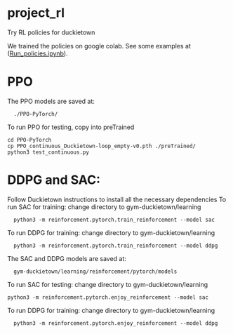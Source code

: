 # project_rl
Try RL policies for duckietown

We trained the policies on google colab. See some examples at ([Run_policies.ipynb](https://github.com/esalcort/project_rl/blob/master/Run_policies.ipynb)).


# PPO
The PPO models are saved at:
```
  ./PPO-PyTorch/
```
To run PPO for testing, copy into preTrained
```
cd PPO-PyTorch
cp PPO_continuous_Duckietown-loop_empty-v0.pth ./preTrained/
python3 test_continuous.py
```

# DDPG and SAC: 
Follow Duckietown instructions to install all the necessary dependencies
To run SAC for training: change directory to gym-duckietown/learning
```
  python3 -m reinforcement.pytorch.train_reinforcement --model sac
```
To run DDPG for training: change directory to gym-duckietown/learning
```
  python3 -m reinforcement.pytorch.train_reinforcement --model ddpg
```

The SAC and DDPG models are saved at:
```
  gym-duckietown/learning/reinforcement/pytorch/models
```
To run SAC for testing: change directory to gym-duckietown/learning
```
python3 -m reinforcement.pytorch.enjoy_reinforcement --model sac
```
To run DDPG for training: change directory to gym-duckietown/learning
```
  python3 -m reinforcement.pytorch.enjoy_reinforcement --model ddpg
```


